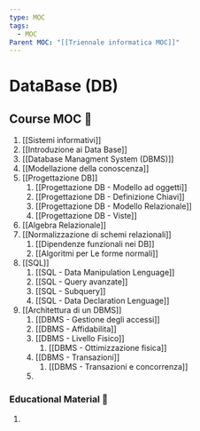```yaml
---
type: MOC
tags:
  - MOC
Parent MOC: "[[Triennale informatica MOC]]"
---
```

# DataBase (DB)

## Course MOC  📒
1. [[Sistemi informativi]]
2. [[Introduzione ai Data Base]]
3. [[Database Managment System (DBMS)]]
4. [[Modellazione della conoscenza]]
5. [[Progettazione DB]]
	1. [[Progettazione DB - Modello ad oggetti]]
	2. [[Progettazione DB - Definizione Chiavi]]
	4. [[Progettazione DB - Modello Relazionale]]
	3. [[Progettazione DB - Viste]]
6. [[Algebra Relazionale]]
7. [[Normalizzazione di schemi relazionali]]
	1. [[Dipendenze funzionali nei DB]]
	2. [[Algoritmi per Le forme normali]]
8. [[SQL]]
	1. [[SQL - Data Manipulation Lenguage]]
	2. [[SQL - Query avanzate]]
	3. [[SQL - Subquery]]
	4. [[SQL - Data Declaration Lenguage]]
9. [[Architettura di un DBMS]]
	1. [[DBMS - Gestione degli accessi]]
	2. [[DBMS - Affidabilita]]
	3. [[DBMS - Livello Fisico]]
		1. [[DBMS - Ottimizzazione fisica]]
	4. [[DBMS - Transazioni]]
		1. [[DBMS - Transazioni e concorrenza]]
	5. 



### Educational Material 🧱
1. 


